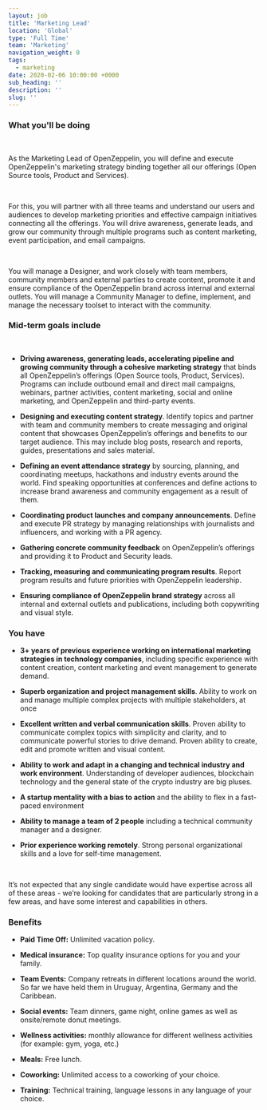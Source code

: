 ```yaml
---
layout: job
title: 'Marketing Lead'
location: 'Global'
type: 'Full Time'
team: 'Marketing'
navigation_weight: 0
tags:
  - marketing
date: 2020-02-06 10:00:00 +0000
sub_heading: ''
description: ''
slug: ''
---
```


<div class="requirements">
  <h3 class="job-description-title">What you'll be doing</h3>
  <br/>
  <p>As the Marketing Lead of OpenZeppelin, you will define and execute OpenZeppelin's marketing strategy binding together all our offerings (Open Source tools, Product and Services).</p>
  <br/>
  <p>For this, you will partner with all three teams and understand our users and audiences to develop marketing priorities and effective campaign initiatives connecting all the offerings. You will drive awareness, generate leads, and grow our community through multiple programs such as content marketing, event participation, and email campaigns.</p>
  <br/>
  <p>You will manage a Designer, and work closely with team members, community members and external parties to create content, promote it and ensure compliance of the OpenZeppelin brand across internal and external outlets. You will manage a Community Manager to define, implement, and manage the necessary toolset to interact with the community.</p>
</div>
<div class="requirements">
  <h3 class="job-description-title">Mid-term goals include</h3>
  <br/>
  <ul>
    <li><p><b>Driving awareness, generating leads, accelerating pipeline and growing community through a cohesive marketing strategy</b> that binds all OpenZeppelin’s offerings (Open Source tools, Product, Services). Programs can include outbound email and direct mail campaigns, webinars, partner activities, content marketing, social and online marketing, and OpenZeppelin and third-party events. </p></li>
    <li><p><b>Designing and executing content strategy</b>. Identify topics and partner with team and community members to create messaging and original content that showcases OpenZeppelin’s offerings and benefits to our target audience. This may include blog posts, research and reports, guides, presentations and sales material.</p></li>
    <li><p><b>Defining an event attendance strategy</b> by sourcing, planning, and coordinating meetups, hackathons and industry events around the world. Find speaking opportunities at conferences and define actions to increase brand awareness and community engagement as a result of them.</p></li>
    <li><p><b>Coordinating product launches and company announcements</b>. Define and execute PR strategy by managing relationships with journalists and influencers, and working with a PR agency.</p></li>
    <li><p><b>Gathering concrete community feedback</b> on OpenZeppelin’s offerings and providing it to Product and Security leads.</p></li>
    <li><p><b>Tracking, measuring and communicating program results</b>. Report program results and future priorities with OpenZeppelin leadership.</p></li>
    <li><p><b>Ensuring compliance of OpenZeppelin brand strategy</b> across all internal and external outlets and publications, including both copywriting and visual style. </p></li>
  </ul>
</div>
<div class="requirements">
  <h3 class="job-description-title">You have</h3>
  <ul>
    <li><p><b>3+ years of previous experience working on international marketing strategies in technology companies</b>, including specific experience with content creation, content marketing and event management to generate demand.</p></li>
    <li><p><b>Superb organization and project management skills</b>. Ability to work on and manage multiple complex projects with multiple stakeholders, at once</p></li>
    <li><p><b>Excellent written and verbal communication skills</b>. Proven ability to communicate complex topics with simplicity and clarity, and to communicate powerful stories to drive demand. Proven ability to create, edit and promote written and visual content.</p></li>
    <li><p><b>Ability to work and adapt in a changing and technical industry and work environment</b>. Understanding of developer audiences, blockchain technology and the general state of the crypto industry are big pluses.</p></li>
    <li><p><b>A startup mentality with a bias to action</b> and the ability to flex in a fast-paced environment</p></li>
    <li><p><b>Ability to manage a team of 2 people</b> including a technical community manager and a designer.</p></li>
    <li><p><b>Prior experience working remotely</b>. Strong personal organizational skills and a love for self-time management.</p></li>
  </ul>
  <br/>
  <p>It’s not expected that any single candidate would have expertise across all of these areas - we’re looking for candidates that are particularly strong in a few areas, and have some interest and capabilities in others.</p>
</div>
<div class="requirements">
  <h3 class="job-description-title">Benefits</h3>
  <ul>
    <li><p><b>Paid Time Off:</b> Unlimited vacation policy.</p></li>
    <li><p><b>Medical insurance:</b> Top quality insurance options for you and your family. </p></li>
    <li><p><b>Team Events:</b> Company retreats in different locations around the world. So far we have held them in Uruguay, Argentina, Germany and the Caribbean.</p></li>
    <li><p><b>Social events:</b> Team dinners, game night, online games as well as onsite/remote donut meetings.</p></li>
    <li><p><b>Wellness activities:</b> monthly allowance for different wellness activities (for example: gym, yoga, etc.)</p></li>
    <li><p><b>Meals:</b> Free lunch.</p></li>
    <li><p><b>Coworking:</b> Unlimited access to a coworking of your choice.</p></li>
    <li><p><b>Training:</b> Technical training, language lessons in any language of your choice.</p></li>
  </ul>
</div>
